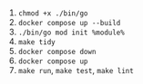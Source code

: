# 

1. `chmod +x ./bin/go`
2. `docker compose up --build`
3. `./bin/go mod init %module%`
4. `make tidy`
5. `docker compose down`
6. `docker compose up`
7. `make run`, `make test`, `make lint`